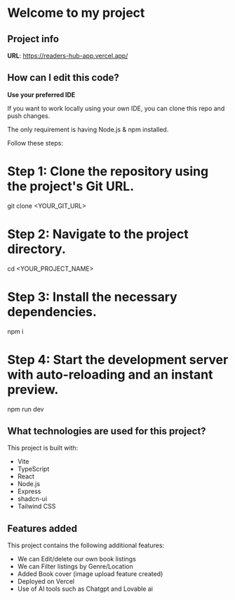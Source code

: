 # Welcome to my project

## Project info

**URL**: https://readers-hub-app.vercel.app/

## How can I edit this code?

**Use your preferred IDE**

If you want to work locally using your own IDE, you can clone this repo and push changes.

The only requirement is having Node.js & npm installed.

Follow these steps:

# Step 1: Clone the repository using the project's Git URL.
git clone <YOUR_GIT_URL>

# Step 2: Navigate to the project directory.
cd <YOUR_PROJECT_NAME>

# Step 3: Install the necessary dependencies.
npm i

# Step 4: Start the development server with auto-reloading and an instant preview.
npm run dev

## What technologies are used for this project?

This project is built with:

- Vite
- TypeScript
- React
- Node.js
- Express
- shadcn-ui
- Tailwind CSS

## Features added

This project contains the following additional features:

- We can Edit/delete our own book listings
- We can Filter listings by Genre/Location
- Added Book cover (image upload feature created)
- Deployed on Vercel 
- Use of AI tools such as Chatgpt and Lovable ai
